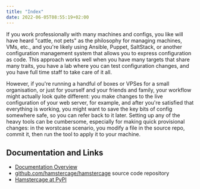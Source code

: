 ```yaml
---
title: "Index"
date: 2022-06-05T08:55:19+02:00
---
```


If you work professionally with many machines and configs, you like will have heard "cattle, not pets" as the philosophy for managing machines, VMs, etc., and you're likely using Ansible, Puppet, SaltStack, or another configuration management system that allows you to express configuration as code. This approach works well when you have many targets that share many traits, you have a lab where you can test configuration changes, and you have full time staff to take care of it all.

However, if you're running a handful of boxes or VPSes for a small organisation, or just for yourself and your friends and family, your workflow might actually look quite different: you make changes to the live configuration of your web server, for example, and after you're satisfied that everything is working, you might want to save the key bits of config somewhere safe, so you can refer back to it later. Setting up any of the heavy tools can be cumbersome, especially for making quick provisional changes: in the worstcase scenario, you modify a file in the source repo, commit it, then run the tool to apply it to your machine.

## Documentation and Links

* [Documentation Overview](documentation)
* [github.com/hamstercage/hamstercage](https://github.com/hamstercage/hamstercage) source code repository
* [Hamstercage at PyPI](https://pypi.org/project/hamstercage/)